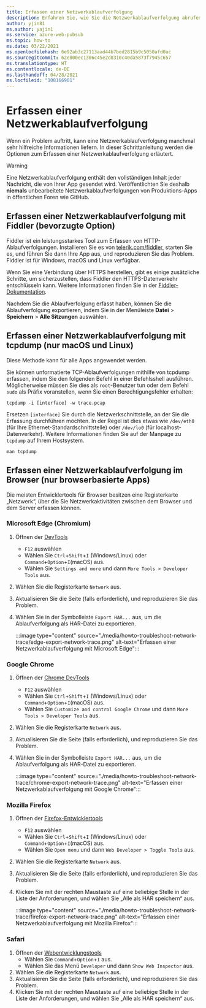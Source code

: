 ```yaml
---
title: Erfassen einer Netzwerkablaufverfolgung
description: Erfahren Sie, wie Sie die Netzwerkablaufverfolgung abrufen, um die Problembehandlung zu unterstützen.
author: yjin81
ms.author: yajin1
ms.service: azure-web-pubsub
ms.topic: how-to
ms.date: 03/22/2021
ms.openlocfilehash: 6e92ab3c27113aad44b7bed2815b9c5050afd0ac
ms.sourcegitcommit: 62e800ec1306c45e2d8310c40da5873f7945c657
ms.translationtype: HT
ms.contentlocale: de-DE
ms.lasthandoff: 04/28/2021
ms.locfileid: "108166901"
---
```

# <a name="how-to-collect-a-network-trace"></a>Erfassen einer Netzwerkablaufverfolgung

Wenn ein Problem auftritt, kann eine Netzwerkablaufverfolgung manchmal sehr hilfreiche Informationen liefern. In dieser Schrittanleitung werden die Optionen zum Erfassen einer Netzwerkablaufverfolgung erläutert.

> [!WARNING]
> Eine Netzwerkablaufverfolgung enthält den vollständigen Inhalt jeder Nachricht, die von Ihrer App gesendet wird. Veröffentlichten Sie deshalb **niemals** unbearbeitete Netzwerkablaufverfolgungen von Produktions-Apps in öffentlichen Foren wie GitHub.

## <a name="collect-a-network-trace-with-fiddler"></a>Erfassen einer Netzwerkablaufverfolgung mit Fiddler (bevorzugte Option)

Fiddler ist ein leistungsstarkes Tool zum Erfassen von HTTP-Ablaufverfolgungen. Installieren Sie es von [telerik.com/fiddler](https://www.telerik.com/fiddler), starten Sie es, und führen Sie dann Ihre App aus, und reproduzieren Sie das Problem. Fiddler ist für Windows, macOS und Linux verfügbar. 

Wenn Sie eine Verbindung über HTTPS herstellen, gibt es einige zusätzliche Schritte, um sicherzustellen, dass Fiddler den HTTPS-Datenverkehr entschlüsseln kann. Weitere Informationen finden Sie in der [Fiddler-Dokumentation](https://docs.telerik.com/fiddler/Configure-Fiddler/Tasks/DecryptHTTPS).

Nachdem Sie die Ablaufverfolgung erfasst haben, können Sie die Ablaufverfolgung exportieren, indem Sie in der Menüleiste **Datei** >  **Speichern** >  **Alle Sitzungen** auswählen.

## <a name="collect-a-network-trace-with-tcpdump-macos-and-linux-only"></a>Erfassen einer Netzwerkablaufverfolgung mit tcpdump (nur macOS und Linux)

Diese Methode kann für alle Apps angewendet werden.

Sie können unformatierte TCP-Ablaufverfolgungen mithilfe von tcpdump erfassen, indem Sie den folgenden Befehl in einer Befehlsshell ausführen. Möglicherweise müssen Sie dies als `root`-Benutzer tun oder dem Befehl `sudo` als Präfix voranstellen, wenn Sie einen Berechtigungsfehler erhalten:

```console
tcpdump -i [interface] -w trace.pcap
```

Ersetzen `[interface]` Sie durch die Netzwerkschnittstelle, an der Sie die Erfassung durchführen möchten. In der Regel ist dies etwas wie `/dev/eth0` (für Ihre Ethernet-Standardschnittstelle) oder `/dev/lo0` (für localhost-Datenverkehr). Weitere Informationen finden Sie auf der Manpage zu `tcpdump` auf Ihrem Hostsystem.

```console
man tcpdump
```

## <a name="collect-a-network-trace-in-the-browser-browser-based-apps-only"></a>Erfassen einer Netzwerkablaufverfolgung im Browser (nur browserbasierte Apps)

Die meisten Entwicklertools für Browser besitzen eine Registerkarte „Netzwerk“, über die Sie Netzwerkaktivitäten zwischen dem Browser und dem Server erfassen können. 

### <a name="microsoft-edge-chromium"></a>Microsoft Edge (Chromium)

1. Öffnen der [DevTools](https://docs.microsoft.com/microsoft-edge/devtools-guide-chromium/)
    * `F12` auswählen 
    * Wählen Sie `Ctrl`+`Shift`+`I` \(Windows/Linux\) oder `Command`+`Option`+`I`\(macOS\) aus.
    * Wählen Sie `Settings and more` und dann `More Tools > Developer Tools` aus.  
1. Wählen Sie die Registerkarte `Network` aus.
1. Aktualisieren Sie die Seite (falls erforderlich), und reproduzieren Sie das Problem.
1. Wählen Sie in der Symbolleiste `Export HAR...` aus, um die Ablaufverfolgung als HAR-Datei zu exportieren.

    :::image type="content" source="./media/howto-troubleshoot-network-trace/edge-export-network-trace.png" alt-text="Erfassen einer Netzwerkablaufverfolgung mit Microsoft Edge":::

### <a name="google-chrome"></a>Google Chrome

1. Öffnen der [Chrome DevTools](https://developers.google.com/web/tools/chrome-devtools)
    * `F12` auswählen 
    * Wählen Sie `Ctrl`+`Shift`+`I` \(Windows/Linux\) oder `Command`+`Option`+`I`\(macOS\) aus.  
    * Wählen Sie `Customize and control Google Chrome` und dann `More Tools > Developer Tools` aus.
1. Wählen Sie die Registerkarte `Network` aus.
1. Aktualisieren Sie die Seite (falls erforderlich), und reproduzieren Sie das Problem.
1. Wählen Sie in der Symbolleiste `Export HAR...` aus, um die Ablaufverfolgung als HAR-Datei zu exportieren.

    :::image type="content" source="./media/howto-troubleshoot-network-trace/chrome-export-network-trace.png" alt-text="Erfassen einer Netzwerkablaufverfolgung mit Google Chrome":::

### <a name="mozilla-firefox"></a>Mozilla Firefox

1. Öffnen der [Firefox-Entwicklertools](https://developer.mozilla.org/en-US/docs/Tools)
    * `F12` auswählen
    * Wählen Sie `Ctrl`+`Shift`+`I` \(Windows/Linux\) oder `Command`+`Option`+`I`\(macOS\) aus. 
    * Wählen Sie `Open menu` und dann `Web Developer > Toggle Tools` aus.
1. Wählen Sie die Registerkarte `Network` aus.
1. Aktualisieren Sie die Seite (falls erforderlich), und reproduzieren Sie das Problem.
1. Klicken Sie mit der rechten Maustaste auf eine beliebige Stelle in der Liste der Anforderungen, und wählen Sie „Alle als HAR speichern“ aus.

    :::image type="content" source="./media/howto-troubleshoot-network-trace/firefox-export-network-trace.png" alt-text="Erfassen einer Netzwerkablaufverfolgung mit Mozilla Firefox":::

### <a name="safari"></a>Safari

1. Öffnen der [Webentwicklungstools](https://developer.apple.com/safari/tools/)
    * Wählen Sie `Command`+`Option`+`I` aus.
    * Wählen Sie das Menü `Developer` und dann `Show Web Inspector` aus. 
1. Wählen Sie die Registerkarte `Network` aus.
1. Aktualisieren Sie die Seite (falls erforderlich), und reproduzieren Sie das Problem.
1. Klicken Sie mit der rechten Maustaste auf eine beliebige Stelle in der Liste der Anforderungen, und wählen Sie „Alle als HAR speichern“ aus.